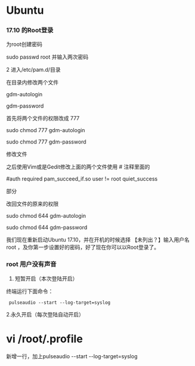 # Ubuntu

### 17.10 的Root登录
为root创建密码

sudo passwd root  并输入两次密码

2
进入/etc/pam.d/目录

在目录内修改两个文件

gdm-autologin

gdm-password

首先将两个文件的权限改成 777

sudo chmod 777 gdm-autologin

sudo chmod 777 gdm-password

修改文件

之后使用Vim或是Gedit修改上面的两个文件使用 # 注释里面的

#auth        required        pam_succeed_if.so user != root quiet_success

部分


改回文件的原来的权限

sudo chmod 644 gdm-autologin

sudo chmod 644 gdm-password

我们现在重新启动Ubuntu 17.10，并在开机的时候选择 【未列出？】输入用户名 root ，及你第一步设置好的密码，好了现在你可以以Root登录了。












###  root 用户没有声音

1. 短暂开启（本次登陆开启）

终端运行下面命令：

     pulseaudio --start --log-target=syslog


2.永久开启（每次登陆自动开启）
# vi /root/.profile


新增一行，加上pulseaudio --start --log-target=syslog


